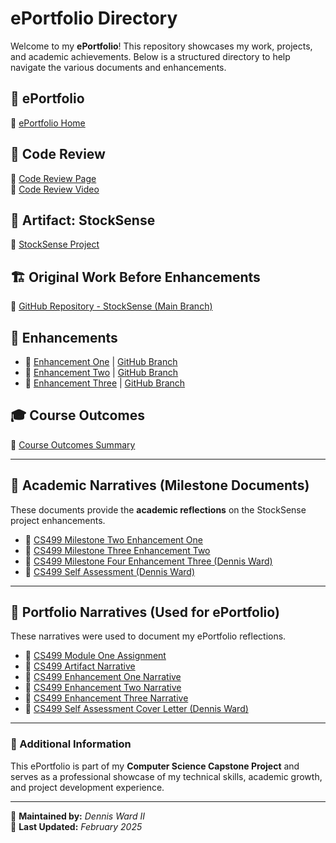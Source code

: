 # ePortfolio Directory

Welcome to my **ePortfolio**! This repository showcases my work, projects, and academic achievements. Below is a structured directory to help navigate the various documents and enhancements.

## 📌 ePortfolio
🔗 [ePortfolio Home](https://maiar0.github.io/index.html)

## 📑 Code Review
🔗 [Code Review Page](https://maiar0.github.io/stocksense/codereview.html)  
🎥 [Code Review Video](https://youtu.be/AZUpouXb-WU)

## 📜 Artifact: StockSense
🔗 [StockSense Project](https://maiar0.github.io/stocksense/stocksense.html)

## 🏗️ Original Work Before Enhancements
🔗 [GitHub Repository - StockSense (Main Branch)](https://github.com/Maiar0/StockSense/tree/main)

## 🔧 Enhancements
- 🔗 [Enhancement One](https://maiar0.github.io/stocksense/enhancement-one.html) | [GitHub Branch](https://github.com/Maiar0/StockSense/tree/Enhancement-One)
- 🔗 [Enhancement Two](https://maiar0.github.io/stocksense/enhancement-two.html) | [GitHub Branch](https://github.com/Maiar0/StockSense/tree/Enhancement-Two)
- 🔗 [Enhancement Three](https://maiar0.github.io/stocksense/enhancement-three.html) | [GitHub Branch](https://github.com/Maiar0/StockSense/tree/Enhancement-Three)

## 🎓 Course Outcomes
🔗 [Course Outcomes Summary](https://maiar0.github.io/stocksense/course-outcomes.html)

---

## 📖 Academic Narratives (Milestone Documents)
These documents provide the **academic reflections** on the StockSense project enhancements.

- 📄 [CS499 Milestone Two Enhancement One](https://maiar0.github.io/Documents/CS499%20Milestone%20Two%20Enhancement%20One.pdf)
- 📄 [CS499 Milestone Three Enhancement Two](https://maiar0.github.io/Documents/CS499%20Milestone%20Three%20Enhancement%20Two.pdf)
- 📄 [CS499 Milestone Four Enhancement Three (Dennis Ward)](https://maiar0.github.io/Documents/CS499%20Milestone%20Four%20Enhancement%20Three%20Dennis%20Ward.pdf)
- 📄 [CS499 Self Assessment (Dennis Ward)](https://maiar0.github.io/Documents/CS499%20Self%20Assessment%20Dennis%20Ward.pdf)

---

## 📝 Portfolio Narratives (Used for ePortfolio)
These narratives were used to document my ePortfolio reflections.

- 📄 [CS499 Module One Assignment](https://maiar0.github.io/Documents/Supporting%20Documents/CS%20499%20Module%20One%20Assignment.pdf)
- 📄 [CS499 Artifact Narrative](https://maiar0.github.io/Documents/Supporting%20Documents/CS499%20Artifact%20Narrative.pdf)
- 📄 [CS499 Enhancement One Narrative](https://maiar0.github.io/Documents/Supporting%20Documents/CS499%20Enhancement%20One%20Narrative.pdf)
- 📄 [CS499 Enhancement Two Narrative](https://maiar0.github.io/Documents/Supporting%20Documents/CS499%20Enhancement%20Two%20Narrative.pdf)
- 📄 [CS499 Enhancement Three Narrative](https://maiar0.github.io/Documents/Supporting%20Documents/CS499%20Enhancement%20Three%20Narrative.pdf)
- 📄 [CS499 Self Assessment Cover Letter (Dennis Ward)](https://maiar0.github.io/Documents/Supporting%20Documents/CS499%20Self%20Assessment%20Cover%20Letter%20version%20Dennis%20Ward.pdf)

---

### 🔗 Additional Information
This ePortfolio is part of my **Computer Science Capstone Project** and serves as a professional showcase of my technical skills, academic growth, and project development experience.

---

📌 **Maintained by:** *Dennis Ward II*  
📅 **Last Updated:** *February 2025*
